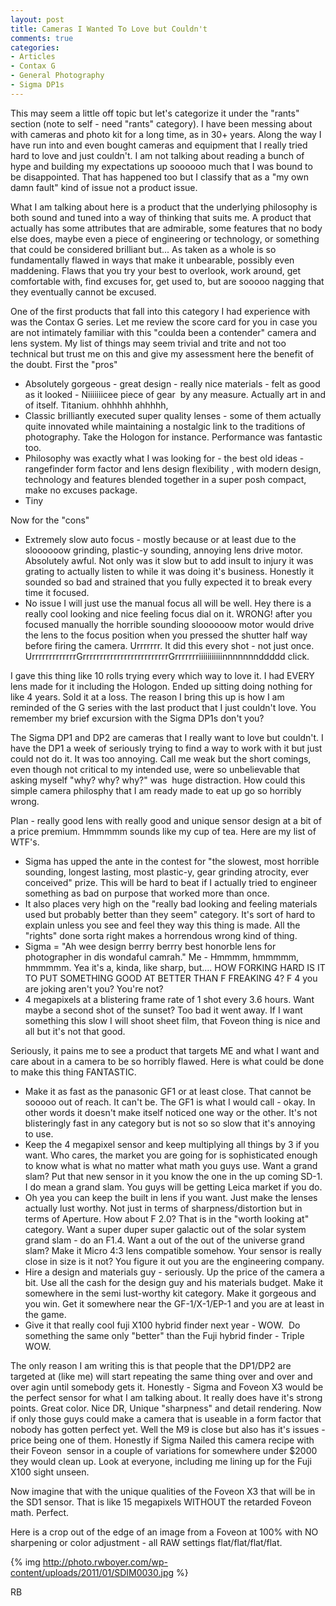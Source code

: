 ```yaml
---
layout: post
title: Cameras I Wanted To Love but Couldn't
comments: true
categories:
- Articles
- Contax G
- General Photography
- Sigma DP1s
---
```

This may seem a little off topic but let's categorize it under the "rants" section (note to self - need "rants" category). I have been messing about with cameras and photo kit for a long time, as in 30+ years. Along the way I have run into and even bought cameras and equipment that I really tried hard to love and just couldn't. I am not talking about reading a bunch of hype and building my expectations up soooooo much that I was bound to be disappointed. That has happened too but I classify that as a "my own damn fault" kind of issue not a product issue.

What I am talking about here is a product that the underlying philosophy is both sound and tuned into a way of thinking that suits me. A product that actually has some attributes that are admirable, some features that no body else does, maybe even a piece of engineering or technology, or something that could be considered brilliant but... As taken as a whole is so fundamentally flawed in ways that make it unbearable, possibly even maddening. Flaws that you try your best to overlook, work around, get comfortable with, find excuses for, get used to, but are sooooo nagging that they eventually cannot be excused.

One of the first products that fall into this category I had experience with was the Contax G series. Let me review the score card for you in case you are not intimately familiar with this "coulda been a contender" camera and lens system. My list of things may seem trivial and trite and not too technical but trust me on this and give my assessment here the benefit of the doubt. First the "pros"
<ul>
	<li>Absolutely gorgeous - great design - really nice materials - felt as good as it looked - Niiiiiiicee piece of gear  by any measure. Actually art in and of itself. Titanium. ohhhhh ahhhhh,</li>
	<li>Classic brilliantly executed super quality lenses - some of them actually quite innovated while maintaining a nostalgic link to the traditions of photography. Take the Hologon for instance. Performance was fantastic too.</li>
	<li>Philosophy was exactly what I was looking for - the best old ideas -rangefinder form factor and lens design flexibility , with modern design, technology and features blended together in a super posh compact, make no excuses package.</li>
	<li>Tiny</li>
</ul>
Now for the "cons"
<ul>
	<li>Extremely slow auto focus - mostly because or at least due to the sloooooow grinding, plastic-y sounding, annoying lens drive motor. Absolutely awful. Not only was it slow but to add insult to injury it was grating to actually listen to while it was doing it's business. Honestly it sounded so bad and strained that you fully expected it to break every time it focused.</li>
	<li>No issue I will just use the manual focus all will be well. Hey there is a really cool looking and nice feeling focus dial on it. WRONG! after you focused manually the horrible sounding sloooooow motor would drive the lens to the focus position when you pressed the shutter half way before firing the camera. Urrrrrrr. It did this every shot - not just once. UrrrrrrrrrrrrrGrrrrrrrrrrrrrrrrrrrrrrrrrGrrrrrrriiiiiiiiiiinnnnnnnddddd click.</li>
</ul>
I gave this thing like 10 rolls trying every which way to love it. I had EVERY lens made for it including the Hologon. Ended up sitting doing nothing for like 4 years. Sold it at a loss. The reason I bring this up is how I am reminded of the G series with the last product that I just couldn't love. You remember my brief excursion with the Sigma DP1s don't you?

The Sigma DP1 and DP2 are cameras that I really want to love but couldn't. I have the DP1 a week of seriously trying to find a way to work with it but just could not do it. It was too annoying. Call me weak but the short comings, even though not critical to my intended use, were so unbelievable that asking myself "why? why? why?" was  huge distraction. How could this simple camera philosphy that I am ready made to eat up go so horribly wrong.

Plan - really good lens with really good and unique sensor design at a bit of a price premium. Hmmmmm sounds like my cup of tea. Here are my list of WTF's.
<ul>
	<li>Sigma has upped the ante in the contest for "the slowest, most horrible sounding, longest lasting, most plastic-y, gear grinding atrocity, ever conceived" prize. This will be hard to beat if I actually tried to engineer something as bad on purpose that worked more than once.</li>
	<li>It also places very high on the "really bad looking and feeling materials used but probably better than they seem" category. It's sort of hard to explain unless you see and feel they way this thing is made. All the "rights" done sorta right makes a horrendous wrong kind of thing.</li>
	<li>Sigma = "Ah wee design berrry berrry best honorble lens for photographer in dis wondaful camrah." Me - Hmmmm, hmmmmm, hmmmmm. Yea it's a, kinda, like sharp, but.... HOW FORKING HARD IS IT TO PUT SOMETHING GOOD AT BETTER THAN F FREAKING 4? F 4 you are joking aren't you? You're not?</li>
	<li>4 megapixels at a blistering frame rate of 1 shot every 3.6 hours. Want maybe a second shot of the sunset? Too bad it went away. If I want something this slow I will shoot sheet film, that Foveon thing is nice and all but it's not that good.</li>
</ul>
Seriously, it pains me to see a product that targets ME and what I want and care about in a camera to be so horribly flawed. Here is what could be done to make this thing FANTASTIC.
<ul>
	<li>Make it as fast as the panasonic GF1 or at least close. That cannot be sooooo out of reach. It can't be. The GF1 is what I would call - okay. In other words it doesn't make itself noticed one way or the other. It's not blisteringly fast in any category but is not so so slow that it's annoying to use.</li>
	<li>Keep the 4 megapixel sensor and keep multiplying all things by 3 if you want. Who cares, the market you are going for is sophisticated enough to know what is what no matter what math you guys use. Want a grand slam? Put that new sensor in it you know the one in the up coming SD-1. I do mean a grand slam. You guys will be getting Leica market if you do.</li>
	<li> Oh yea you can keep the built in lens if you want. Just make the lenses actually lust worthy. Not just in terms of sharpness/distortion but in terms of Aperture. How about F 2.0? That is in the "worth looking at" category. Want a super duper super galactic out of the solar system grand slam - do an F1.4. Want a out of the out of the universe grand slam? Make it Micro 4:3 lens compatible somehow. Your sensor is really close in size is it not? You figure it out you are the engineering company.</li>
	<li>Hire a design and materials guy - seriously. Up the price of the camera a bit. Use all the cash for the design guy and his materials budget. Make it somewhere in the semi lust-worthy kit category. Make it gorgeous and you win. Get it somewhere near the GF-1/X-1/EP-1 and you are at least in the game.</li>
	<li>Give it that really cool fuji X100 hybrid finder next year - WOW.  Do something the same only "better" than the Fuji hybrid finder - Triple WOW.</li>
</ul>
The only reason I am writing this is that people that the DP1/DP2 are targeted at (like me) will start repeating the same thing over and over and over agin until somebody gets it. Honestly - Sigma and Foveon X3 would be the perfect sensor for what I am talking about. It really does have it's strong points. Great color. Nice DR, Unique "sharpness" and detail rendering. Now if only those guys could make a camera that is useable in a form factor that nobody has gotten perfect yet. Well the M9 is close but also has it's issues - price being one of them. Honestly if Sigma Nailed this camera recipe with their Foveon  sensor in a couple of variations for somewhere under $2000 they would clean up. Look at everyone, including me lining up for the Fuji X100 sight unseen.

Now imagine that with the unique qualities of the Foveon X3 that will be in the SD1 sensor. That is like 15 megapixels WITHOUT the retarded Foveon math. Perfect.

Here is a crop out of the edge of an image from a Foveon at 100% with NO sharpening or color adjustment - all RAW settings flat/flat/flat/flat.

{% img http://photo.rwboyer.com/wp-content/uploads/2011/01/SDIM0030.jpg %}

RB